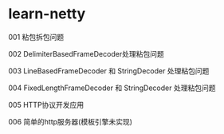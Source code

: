 # learn-netty

001 粘包拆包问题

002 DelimiterBasedFrameDecoder处理粘包问题

003 LineBasedFrameDecoder 和 StringDecoder 处理粘包问题

004 FixedLengthFrameDecoder 和 StringDecoder 处理粘包问题

005 HTTP协议开发应用

006 简单的http服务器(模板引擎未实现)
